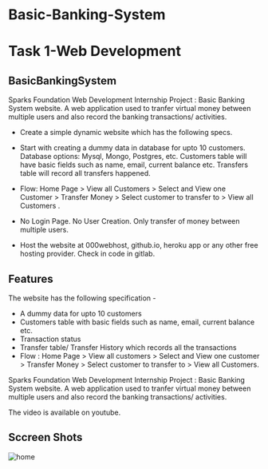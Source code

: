 # Basic-Banking-System

# Task 1-Web Development
## BasicBankingSystem




Sparks Foundation Web Development Internship Project : 
Basic Banking System website.
A web application used to tranfer virtual money between multiple users and also record the banking transactions/ activities.

- Create a simple dynamic website which has the following specs.

- Start with creating a dummy data in database for upto 10 customers. Database options: Mysql, Mongo, Postgres, etc.            Customers table will have basic fields such as name, email, current balance etc. Transfers table will record all            transfers happened.

- Flow: Home Page > View all Customers > Select and View one Customer > Transfer Money > Select customer to transfer to >       View all Customers .

- No Login Page. No User Creation. Only transfer of money between multiple users.

- Host the website at 000webhost, github.io, heroku app or any other free hosting provider. Check in code in gitlab.

## Features

The website has the following specification -

- A dummy data for upto 10 customers
- Customers table with basic fields such as name, email, current balance etc.
- Transaction status
- Transfer table/ Transfer History which records all the transactions
- Flow : Home Page > View all customers > Select and View one customer > Transfer Money > Select customer to transfer to > View all Customers.

Sparks Foundation Web Development Internship Project : Basic Banking System website. A web application used to tranfer virtual money between multiple users and also record the banking transactions/ activities.

The video is available on youtube.

## Sccreen Shots
![home](https://user-images.githubusercontent.com/79204613/178748306-9d40e8c9-97d3-4a31-a8af-5a35004fb14c.png)


